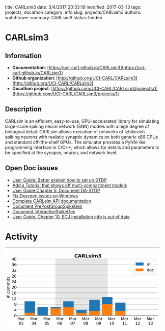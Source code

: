 title: CARLsim3
date: 3/4/2017 20:33:19
modified: 2017-03-13
tags: projects, docathon
category: info
slug: projects/CARLsim3
authors: watchtower
summary: CARLsim3
status: hidden

# CARLsim3

## Information

* **Documentation**: [https://uci-carl.github.io/CARLsim3](https://uci-carl.github.io/CARLsim3)
* **Github organization**: [http://github.org/UCI-CARL/CARLsim3](http://github.org/UCI-CARL/CARLsim3)
* **Docathon project**: [https://github.com/UCI-CARL/CARLsim3/projects/1](https://github.com/UCI-CARL/CARLsim3/projects/1)

## Description
CARLsim is an efficient, easy-to-use, GPU-accelerated library for simulating large-scale spiking neural network (SNN) models with a high degree of biological detail. CARLsim allows execution of networks of Izhikevich spiking neurons with realistic synaptic dynamics on both generic x86 CPUs and standard off-the-shelf GPUs. The simulator provides a PyNN-like programming interface in C/C++, which allows for details and parameters to be specified at the synapse, neuron, and network level.

## Open Doc issues

* [User Guide: Better explain how to set up STDP](https://github.com/UCI-CARL/CARLsim3/issues/13)
* [Add a Tutorial that shows off multi-compartment models](https://github.com/UCI-CARL/CARLsim3/issues/11)
* [User Guide Chapter 5: Document DA-STDP](https://github.com/UCI-CARL/CARLsim3/issues/10)
* [Fix Doxygen issues on Windows](https://github.com/UCI-CARL/CARLsim3/issues/7)
* [Complete CARLsim API documentation](https://github.com/UCI-CARL/CARLsim3/issues/6)
* [Document PrePostGroupSpikeGen](https://github.com/UCI-CARL/CARLsim3/issues/5)
* [Document InteractiveSpikeGen](https://github.com/UCI-CARL/CARLsim3/issues/4)
* [User Guide, Chapter 10: ECJ installation info is out of date](https://github.com/UCI-CARL/CARLsim3/issues/1)


# Activity
---
![](images/CARLsim3.png)